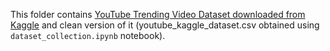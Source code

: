 This folder contains [YouTube Trending Video Dataset downloaded from Kaggle](https://www.kaggle.com/rsrishav/youtube-trending-video-dataset) and clean version of it (youtube_kaggle_dataset.csv obtained using `dataset_collection.ipynb` notebook).